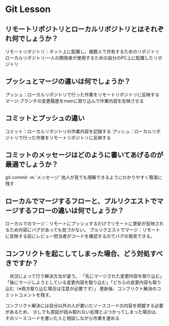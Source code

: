# Git Lesson

## リモートリポジトリとローカルリポジトリとはそれぞれ何でしょうか？
リモートリポジトリ：ネット上に配置し、複数人で共有するためのリポジトリ
ローカルリポジトリ:一人の開発者が使用するための自分のPC上に配置したリポジトリ

## プッシュとマージの違いは何でしょうか？
プッシュ：ローカルリポジトリで行った作業をリモートリポジトリに反映する
マージ:ブランチの変更履歴をmainに取り込んで作業内容を反映させる

## コミットとプッシュの違い
コミット：ローカルリポジトリの作業内容を記録する
プッシュ：ローカルリポジトリで行った作業をリモートリポジトリに反映する

## コミットのメッセージはどのように書いてあげるのが最適でしょうか？
git commit -m 'メッセージ'
他人が見ても理解できるようにわかりやすく簡潔に残す

## ローカルでマージするフローと、プルリクエストでマージするフローの違いは何でしょうか？
ローカルでのマージ：リモートにプッシュするだけでリモートに更新が反映されるため内容にバグがあっても気づかない。
プルリクエストでマージ：リモートに反映する前にレビュー担当者がコードを確認するのでバグの発見できる。

## コンフリクトを起こしてしまった場合、どう対処すべきですか？
　状況によって行う解決方法が違う。
「先にマージされた変更内容を取り込む」「後にマージしようとしている変更内容を取り込む」「どちらの変更内容も取り込む（※両方取り込む場合は注意が必要です）」
更新後、コンフリクト解決のコミットコメントを残す。

コンフリクト解決には自分以外の人が書いたソースコードの内容を把握する必要があるため、
少しでも意図が読み取れない処理とぶつかってしまった場合は、そのソースコードを書いた人と相談しながら作業を進める